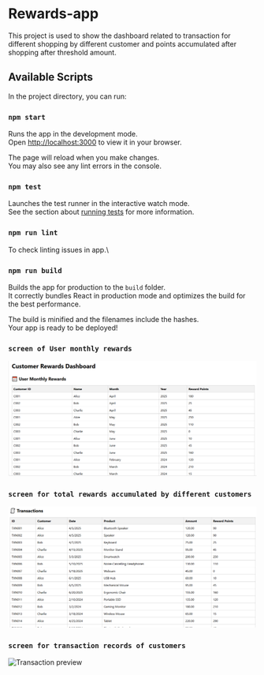 # Rewards-app

This project is used to show the dashboard related to transaction for different shopping by different customer and points accumulated after shopping after threshold amount.

## Available Scripts

In the project directory, you can run:

### `npm start`

Runs the app in the development mode.\
Open [http://localhost:3000](http://localhost:3000) to view it in your browser.

The page will reload when you make changes.\
You may also see any lint errors in the console.

### `npm test`

Launches the test runner in the interactive watch mode.\
See the section about [running tests](https://facebook.github.io/create-react-app/docs/running-tests) for more information.

### `npm run lint`

To check linting issues in app.\

### `npm run build`

Builds the app for production to the `build` folder.\
It correctly bundles React in production mode and optimizes the build for the best performance.

The build is minified and the filenames include the hashes.\
Your app is ready to be deployed!

### `screen of User monthly rewards`

![monthly rewards preview](./assets/monthly-rewards.png)

### `screen for total rewards accumulated by different customers`

![Total rewards preview](./assets/total-rewards.png)


### `screen for transaction records of customers`

![Transaction preview](./assets/transactions-list.png)



